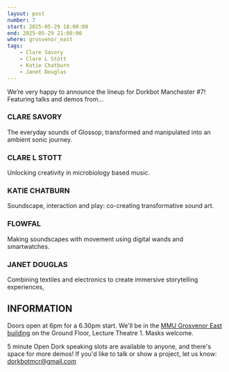 ```yaml
---
layout: post
number: 7
start: 2025-05-29 18:00:00
end: 2025-05-29 21:00:00
where: grosvenor_east
tags:
    - Clare Savory
    - Clare L Stott
    - Katie Chatburn
    - Janet Douglas
---
```


We’re very happy to announce the lineup for Dorkbot Manchester #7! Featuring talks and demos from…

### CLARE SAVORY
The everyday sounds of Glossop, transformed and manipulated into an ambient sonic journey.

### CLARE L STOTT
Unlocking creativity in microbiology based music.

###  KATIE CHATBURN
Soundscape, interaction and play: co-creating transformative sound art.

### FLOWFAL
Making soundscapes with movement using digital wands and smartwatches.

### JANET DOUGLAS
Combining textiles and electronics to create immersive storytelling experiences,

## INFORMATION
Doors open at 6pm for a 6.30pm start. We'll be in the [MMU Grosvenor East building](https://www.mmu.ac.uk/about-us/our-campus/buildings/grosvenor-east) on the Ground Floor, Lecture Theatre 1. Masks welcome.

5 minute Open Dork speaking slots are available to anyone, and there's space for more demos! If you'd like to talk or show a project, let us know: <a href="mailto:dorkbotmcr@gmail.com">dorkbotmcr@gmail.com</a>